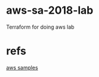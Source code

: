 # aws-sa-2018-lab
Terraform for doing aws lab

# refs
[aws samples](https://github.com/terraform-providers/terraform-provider-aws)
